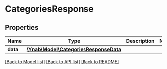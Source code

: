 # CategoriesResponse

## Properties
Name | Type | Description | Notes
------------ | ------------- | ------------- | -------------
**data** | [**\Ynab\Model\CategoriesResponseData**](CategoriesResponseData.md) |  | 

[[Back to Model list]](../README.md#documentation-for-models) [[Back to API list]](../README.md#documentation-for-api-endpoints) [[Back to README]](../README.md)



